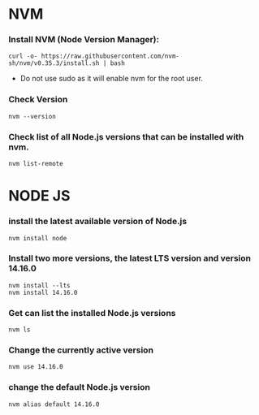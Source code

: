 # NVM
### Install NVM (Node Version Manager):
 ```
 curl -o- https://raw.githubusercontent.com/nvm-sh/nvm/v0.35.3/install.sh | bash
 ```
 * Do not use sudo as it will enable nvm for the root user.
 
 ### Check Version
 ```
 nvm --version
 ```
  ### Check list of all Node.js versions that can be installed with nvm.
  ```
  nvm list-remote
  ```
  
 # NODE JS 
 ### install the latest available version of Node.js
 ```
 nvm install node
 ```
  
### Install two more versions, the latest LTS version and version 14.16.0
```
nvm install --lts
nvm install 14.16.0
```
  
### Get can list the installed Node.js versions
```
nvm ls
```
  
### Change the currently active version
```
nvm use 14.16.0
```
### change the default Node.js version
```
nvm alias default 14.16.0
```



